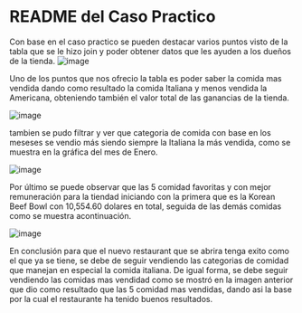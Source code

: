 #   README del Caso Practico
Con base en el caso practico se pueden destacar varios puntos visto de la tabla que se le hizo join y poder obtener datos que les ayuden a los dueños de la tienda.
![image](https://github.com/user-attachments/assets/9e098a20-dfb9-4c63-9ad5-0e7bac9f4050)

Uno de los puntos que nos ofrecio la tabla es poder saber la comida mas vendida dando como resultado la comida Italiana y menos vendida la Americana, obteniendo también el valor total de las ganancias de la tienda.

![image](https://github.com/user-attachments/assets/02d57dd5-1c27-4484-8212-49bae505ed8d)

tambien se pudo filtrar y ver que categoria de comida con base en los meseses se vendio más siendo siempre la Italiana la más vendida, como se muestra en la gráfica del mes de Enero.

![image](https://github.com/user-attachments/assets/62934da4-fde8-49f3-8209-48204873218a)

Por último se puede observar que las 5 comidad favoritas y con mejor remuneración para la tiendad iniciando con la primera que es la Korean Beef Bowl con 10,554.60 dolares en total, seguida de las demás comidas como se muestra acontinuación. 

![image](https://github.com/user-attachments/assets/27f79d68-3455-47f2-b018-b5b09da2f22e)

En conclusión para que el nuevo restaurant que se abrira tenga exito como el que ya se tiene, se debe de seguir vendiendo las categorias de comidad que manejan en especial la comida italiana.
De igual forma, se debe seguir vendiendo las comidas mas vendidad como se mostró en la imagen anterior que dio como resultado que las 5 comidad mas vendidas, dando asi la base por la cual el restaurante ha tenido buenos resultados.

